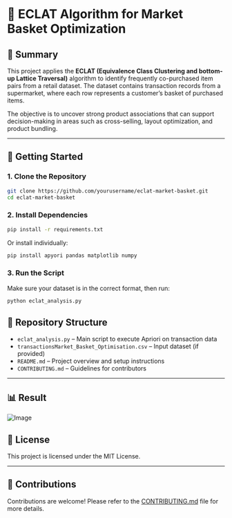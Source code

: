 # 🛒 ECLAT Algorithm for Market Basket Optimization

## 📌 Summary

This project applies the **ECLAT (Equivalence Class Clustering and bottom-up Lattice Traversal)** algorithm to identify frequently co-purchased item pairs from a retail dataset. The dataset contains transaction records from a supermarket, where each row represents a customer’s basket of purchased items.

The objective is to uncover strong product associations that can support decision-making in areas such as cross-selling, layout optimization, and product bundling.

---

## 🚀 Getting Started

### 1. Clone the Repository

```bash
git clone https://github.com/yourusername/eclat-market-basket.git
cd eclat-market-basket
```

### 2. Install Dependencies

```bash
pip install -r requirements.txt
```

Or install individually:

```bash
pip install apyori pandas matplotlib numpy
```

### 3. Run the Script

Make sure your dataset is in the correct format, then run:

```bash
python eclat_analysis.py
```

## 📁 Repository Structure

- `eclat_analysis.py` – Main script to execute Apriori on transaction data
- `transactionsMarket_Basket_Optimisation.csv` – Input dataset (if provided)
- `README.md` – Project overview and setup instructions
- `CONTRIBUTING.md` – Guidelines for contributors

---

## 📊 Result

![Image](https://github.com/user-attachments/assets/49cb5688-2361-41ea-834a-bd70eb467bc1)

## 📜 License

This project is licensed under the MIT License.

---

## 🤝 Contributions

Contributions are welcome! Please refer to the [CONTRIBUTING.md](./CONTRIBUTING.md) file for more details.

